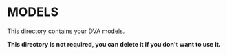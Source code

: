 # MODELS

This directory contains your DVA models.

**This directory is not required, you can delete it if you don't want to use it.**
